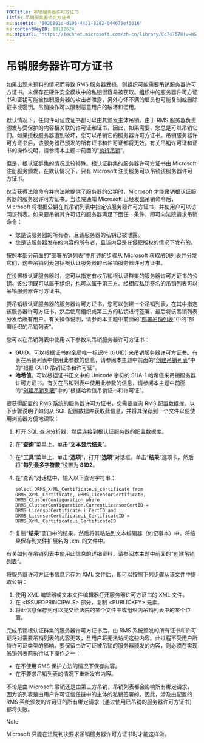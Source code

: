 ```yaml
---
TOCTitle: 吊销服务器许可方证书
Title: 吊销服务器许可方证书
ms:assetid: '8020861d-d196-4431-8282-044675ef5616'
ms:contentKeyID: 18112624
ms:mtpsurl: 'https://technet.microsoft.com/zh-cn/library/Cc747578(v=WS.10)'
---
```


吊销服务器许可方证书
====================

如果出现未预料的情况而导致 RMS 服务器受损，则组织可能需要吊销服务器许可方证书。未保存在硬件安全模块中的私钥很容易被窃取。组织中的服务器许可方证书和密钥可能被控制服务器的攻击者泄露，另外心怀不满的雇员也可能复制或删除证书或密钥。吊销操作可以限制恶意用户的破坏和滥用。

默认情况下，任何许可证或证书都可以由其颁发主体吊销。由于 RMS 服务器负责颁发与受保护的内容相关联的许可证和证书，因此，如果需要，您总是可以吊销它们。如果授权服务器遭到破坏，您可以吊销它的服务器许可方证书。吊销服务器许可方证书后，该服务器已颁发的所有证书和许可证都将无效。有关吊销许可证和证书的操作说明，请参阅本主题中前面的“[执行吊销](https://technet.microsoft.com/4735f060-7197-4ae2-830a-f91bcc4de30a)”。

但是，根认证群集的情况比较特殊。根认证群集的服务器许可方证书由 Microsoft 注册服务颁发，在默认情况下，只有 Microsoft 注册服务可以吊销该服务器许可方证书。

仅当获得法院命令并向法院提供了服务器的公钥时，Microsoft 才能吊销根认证服务器的服务器许可方证书。当法院通知 Microsoft 已经发出吊销命令后，Microsoft 将根据公钥在其吊销列表中指定该服务器许可方证书，并使用户可以访问该列表。如果要吊销其许可证的服务器满足下面任一条件，即可向法院请求吊销命令：

-   您是该服务器的所有者，且该服务器的私钥已被泄露。
-   您是该服务器发布的内容的所有者，且该内容是在侵犯版权的情况下发布的。

按照本部分前面的“[部署吊销列表](https://technet.microsoft.com/e331338b-66d4-45e4-8d3f-acccf2302ac4)”中所述的步骤从 Microsoft 获取吊销列表并分发它们，这些吊销列表包括根认证服务器的已吊销服务器许可方证书。

在设置根认证服务器时，您可以指定有权吊销根认证群集的服务器许可方证书的公钥。该公钥既可以属于组织，也可以属于第三方。经相应私钥签名的吊销列表可以吊销服务器许可方证书。

要吊销根认证服务器的服务器许可方证书，您可以创建一个吊销列表，在其中指定该服务器许可方证书，然后使用组织或第三方的私钥进行签署，最后将该吊销列表分发给所有用户。有关操作说明，请参阅本主题中前面的“[部署吊销列表](https://technet.microsoft.com/e331338b-66d4-45e4-8d3f-acccf2302ac4)”中的“部署组织的吊销列表”。

您可以在吊销列表中使用以下参数来吊销服务器许可方证书：

-   **GUID**。可以根据证书的全局唯一标识符 (GUID) 来吊销服务器许可方证书。有关在吊销列表中使用此参数的信息，请参阅本主题中前面的“[创建吊销列表](https://technet.microsoft.com/1ef75199-3344-4225-84de-a863a777696a)”中的“根据 GUID 吊销证书和许可证”。
-   **哈希值**。可以根据证书正文中的 Unicode 字符的 SHA-1 哈希值来吊销服务器许可方证书。有关在吊销列表中使用此参数的信息，请参阅本主题中前面的“[创建吊销列表](https://technet.microsoft.com/1ef75199-3344-4225-84de-a863a777696a)”中的“根据哈希值吊销证书和许可证”。

要获得配置的 RMS 系统的服务器许可方证书，您需要查询 RMS 配置数据库。以下步骤说明了如何从 SQL 配置数据库获取此信息，并将其保存到一个文件以便使用浏览器方便地读取：

1.  打开 SQL 查询分析器，然后连接到根认证服务器的配置数据库。
2.  在“**查询**”菜单上，单击“**文本显示结果**”。
3.  在“**工具**”菜单上，单击“**选项**”，打开“**选项**”对话框。单击“**结果**”选项卡，然后将“**每列最多字符数**”设置为 **8192**。
4.  在“查询”对话框中，输入以下查询字符串：
   
    ```
    select DRMS_XrML_Certificate.s_certificate from DRMS_XrML_Certificate, DRMS_LicensorCertificate, DRMS_ClusterConfiguration where DRMS_ClusterConfiguration.CurrentLicensorCertID = DRMS_LicensorCertificate.i_CertID and DRMS_LicensorCertificate.i_CertificateID = DRMS_XrML_Certificate.i_CertificateID
    ```
        
1.  复制“**结果**”窗口中的结果，然后将其粘贴到文本编辑器（如记事本）中。将结果保存到文件扩展名为 .xml 的文件中。

有关如何在吊销列表中使用此信息的详细资料，请参阅本主题中前面的“[创建吊销列表](https://technet.microsoft.com/1ef75199-3344-4225-84de-a863a777696a)”。

将服务器许可方证书信息另存为 XML 文件后，即可以按照下列步骤从该文件中提取公钥：

1.  使用 XML 编辑器或文本文件编辑器打开服务器许可方证书的 XML 文件。
2.  在 &lt;ISSUEDPRINCIPALS&gt; 部分，复制 &lt;PUBLICKEY&gt; 元素。
3.  将此信息保存到可以提交给法院的某个文件中或组织内吊销列表中的某个位置。

完成吊销根认证群集的服务器许可方证书后，由 RMS 系统颁发的所有证书和许可证将对需要吊销列表的内容无效，且用户将无法访问这些内容。此过程不受用户所持许可证类型的影响。要保留由许可证被吊销的服务器颁发的内容，则必须在实现吊销列表前执行以下操作之一：

-   在不使用 RMS 保护方法的情况下保存内容。
-   在不要求吊销列表的情况下重新发布内容。

不论是由 Microsoft 吊销还是由第三方吊销，吊销列表都会影响所有绑定请求，因为该列表是由用户许可证信任链中的主体的私钥签署的。因此，涉及由配置的 RMS 系统颁发的许可证的所有绑定请求（通过使用已吊销的服务器许可方证书）都将失败。

> [!NOTE]  
> Microsoft 只能在法院判决要求吊销服务器许可方证书时才能这样做。        
